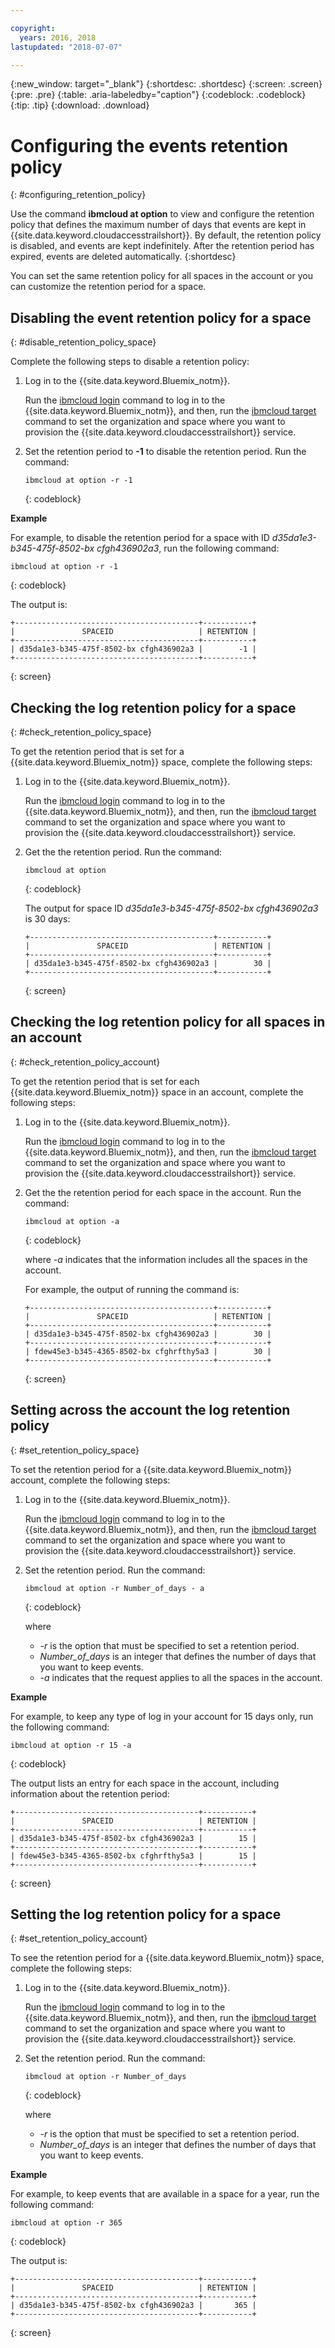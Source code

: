 ```yaml
---

copyright:
  years: 2016, 2018
lastupdated: "2018-07-07"

---
```


{:new_window: target="_blank"}
{:shortdesc: .shortdesc}
{:screen: .screen}
{:pre: .pre}
{:table: .aria-labeledby="caption"}
{:codeblock: .codeblock}
{:tip: .tip}
{:download: .download}


# Configuring the events retention policy
{: #configuring_retention_policy}

Use the command **ibmcloud at option** to view and configure the retention policy that defines the maximum number of days that events are kept in {{site.data.keyword.cloudaccesstrailshort}}. By default, the retention policy is disabled, and events are kept indefinitely. After the retention period has expired, events are deleted automatically. 
{:shortdesc}

You can set the same retention policy for all spaces in the account or you can customize the retention period for a space. 


## Disabling the event retention policy for a space
{: #disable_retention_policy_space}

Complete the following steps to disable a retention policy:

1. Log in to the {{site.data.keyword.Bluemix_notm}}. 

    Run the [ibmcloud login](/docs/cli/reference/bluemix_cli/bx_cli.html#ibmcloud_login) command to log in to the {{site.data.keyword.Bluemix_notm}}, and then, run the [ibmcloud target](/docs/cli/reference/bluemix_cli/bx_cli.html#ibmcloud_target) command to set the organization and space where you want to provision the {{site.data.keyword.cloudaccesstrailshort}} service.
	
2. Set the retention period to **-1** to disable the retention period. Run the command:

    ```
    ibmcloud at option -r -1
    ```
    {: codeblock}
    
**Example**
    
For example, to disable the retention period for a space with ID *d35da1e3-b345-475f-8502-bx cfgh436902a3*, run the following command:

```
ibmcloud at option -r -1
```
{: codeblock}

The output is:

```
+-----------------------------------------+-----------+
|               SPACEID                   | RETENTION |
+-----------------------------------------+-----------+
| d35da1e3-b345-475f-8502-bx cfgh436902a3 |        -1 |
+-----------------------------------------+-----------+
```
{: screen} 



## Checking the log retention policy for a space
{: #check_retention_policy_space}

To get the retention period that is set for a {{site.data.keyword.Bluemix_notm}} space, complete the following steps:

1. Log in to the {{site.data.keyword.Bluemix_notm}}. 

    Run the [ibmcloud login](/docs/cli/reference/bluemix_cli/bx_cli.html#ibmcloud_login) command to log in to the {{site.data.keyword.Bluemix_notm}}, and then, run the [ibmcloud target](/docs/cli/reference/bluemix_cli/bx_cli.html#ibmcloud_target) command to set the organization and space where you want to provision the {{site.data.keyword.cloudaccesstrailshort}} service.
	
2. Get the the retention period. Run the command:

    ```
    ibmcloud at option
    ```
    {: codeblock}

    The output for space ID *d35da1e3-b345-475f-8502-bx cfgh436902a3* is 30 days:

    ```
    +-----------------------------------------+-----------+
    |               SPACEID                   | RETENTION |
    +-----------------------------------------+-----------+
    | d35da1e3-b345-475f-8502-bx cfgh436902a3 |        30 |
    +-----------------------------------------+-----------+
    ```
    {: screen}
    

## Checking the log retention policy for all spaces in an account
{: #check_retention_policy_account}

To get the retention period that is set for each {{site.data.keyword.Bluemix_notm}} space in an account, complete the following steps:

1. Log in to the {{site.data.keyword.Bluemix_notm}}. 

    Run the [ibmcloud login](/docs/cli/reference/bluemix_cli/bx_cli.html#ibmcloud_login) command to log in to the {{site.data.keyword.Bluemix_notm}}, and then, run the [ibmcloud target](/docs/cli/reference/bluemix_cli/bx_cli.html#ibmcloud_target) command to set the organization and space where you want to provision the {{site.data.keyword.cloudaccesstrailshort}} service.
    
2. Get the the retention period for each space in the account. Run the command:

    ```
    ibmcloud at option -a
    ```
    {: codeblock}
	
	where *-a* indicates that the information includes all the spaces in the account.

    For example, the output of running the command is:

    ```
    +-----------------------------------------+-----------+
    |               SPACEID                   | RETENTION |
    +-----------------------------------------+-----------+
    | d35da1e3-b345-475f-8502-bx cfgh436902a3 |        30 |
    +-----------------------------------------+-----------+
    | fdew45e3-b345-4365-8502-bx cfghrfthy5a3 |        30 |
    +-----------------------------------------+-----------+
    ```
    {: screen}
    

## Setting across the account the log retention policy
{: #set_retention_policy_space}

To set the retention period for a {{site.data.keyword.Bluemix_notm}} account, complete the following steps:

1. Log in to the {{site.data.keyword.Bluemix_notm}}. 

    Run the [ibmcloud login](/docs/cli/reference/bluemix_cli/bx_cli.html#ibmcloud_login) command to log in to the {{site.data.keyword.Bluemix_notm}}, and then, run the [ibmcloud target](/docs/cli/reference/bluemix_cli/bx_cli.html#ibmcloud_target) command to set the organization and space where you want to provision the {{site.data.keyword.cloudaccesstrailshort}} service.
	
2. Set the retention period. Run the command:

    ```
    ibmcloud at option -r Number_of_days - a
    ```
    {: codeblock}
    
    where 
	* *-r* is the option that must be specified to set a retention period.
	* *Number_of_days* is an integer that defines the number of days that you want to keep events. 
	* *-a* indicates that the request applies to all the spaces in the account.
    
    
**Example**
    
For example, to keep any type of log in your account for 15 days only, run the following command:

```
ibmcloud at option -r 15 -a
```
{: codeblock}

The output lists an entry for each space in the account, including information about the retention period:

```
+-----------------------------------------+-----------+
|               SPACEID                   | RETENTION |
+-----------------------------------------+-----------+
| d35da1e3-b345-475f-8502-bx cfgh436902a3 |        15 |
+-----------------------------------------+-----------+
| fdew45e3-b345-4365-8502-bx cfghrfthy5a3 |        15 |
+-----------------------------------------+-----------+
```
{: screen}

## Setting the log retention policy for a space
{: #set_retention_policy_account}

To see the retention period for a {{site.data.keyword.Bluemix_notm}} space, complete the following steps:

1. Log in to the {{site.data.keyword.Bluemix_notm}}. 

    Run the [ibmcloud login](/docs/cli/reference/bluemix_cli/bx_cli.html#ibmcloud_login) command to log in to the {{site.data.keyword.Bluemix_notm}}, and then, run the [ibmcloud target](/docs/cli/reference/bluemix_cli/bx_cli.html#ibmcloud_target) command to set the organization and space where you want to provision the {{site.data.keyword.cloudaccesstrailshort}} service.
    
2. Set the retention period. Run the command:

    ```
    ibmcloud at option -r Number_of_days
    ```
    {: codeblock}
    
    where 
	* *-r* is the option that must be specified to set a retention period.
	* *Number_of_days* is an integer that defines the number of days that you want to keep events.
    
    
**Example**
    
For example, to keep events that are available in a space for a year, run the following command:

```
ibmcloud at option -r 365
```
{: codeblock}

The output is:

```
+-----------------------------------------+-----------+
|               SPACEID                   | RETENTION |
+-----------------------------------------+-----------+
| d35da1e3-b345-475f-8502-bx cfgh436902a3 |       365 |
+-----------------------------------------+-----------+
```
{: screen}



